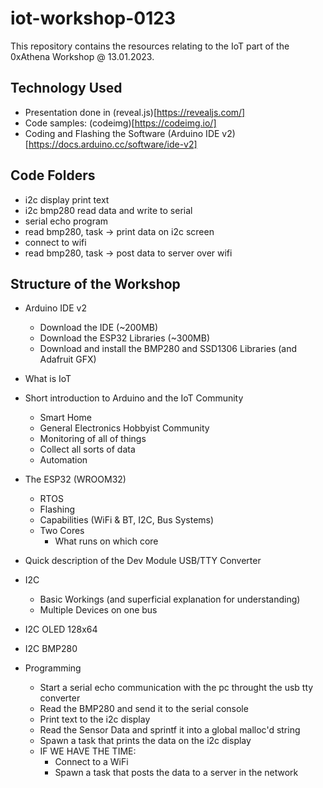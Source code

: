 # iot-workshop-0123
This repository contains the resources relating to the IoT part of the 0xAthena Workshop @ 13.01.2023.

## Technology Used
- Presentation done in (reveal.js)[https://revealjs.com/]
- Code samples: (codeimg)[https://codeimg.io/]
- Coding and Flashing the Software (Arduino IDE v2)[https://docs.arduino.cc/software/ide-v2]

## Code Folders
- i2c display print text
- i2c bmp280 read data and write to serial
- serial echo program
- read bmp280, task -> print data on i2c screen
- connect to wifi
- read bmp280, task -> post data to server over wifi

## Structure of the Workshop

- Arduino IDE v2
    - Download the IDE (~200MB)
    - Download the ESP32 Libraries (~300MB)
    - Download and install the BMP280 and SSD1306 Libraries (and Adafruit GFX)
- What is IoT
- Short introduction to Arduino and the IoT Community
    - Smart Home
    - General Electronics Hobbyist Community
    - Monitoring of all of things
    - Collect all sorts of data
    - Automation
- The ESP32 (WROOM32)
    - RTOS
    - Flashing
    - Capabilities (WiFi & BT, I2C, Bus Systems)
    - Two Cores
        - What runs on which core
- Quick description of the Dev Module USB/TTY Converter
- I2C
    - Basic Workings (and superficial explanation for understanding)
    - Multiple Devices on one bus
- I2C OLED 128x64
- I2C BMP280

- Programming
    - Start a serial echo communication with the pc throught the usb tty converter
    - Read the BMP280 and send it to the serial console
    - Print text to the i2c display
    - Read the Sensor Data and sprintf it into a global malloc'd string
    - Spawn a task that prints the data on the i2c display
    - IF WE HAVE THE TIME:
        - Connect to a WiFi
        - Spawn a task that posts the data to a server in the network